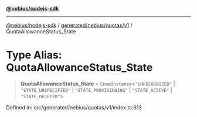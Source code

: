 [**@nebius/nodejs-sdk**](../../../../../README.md)

***

[@nebius/nodejs-sdk](../../../../../README.md) / [generated/nebius/quotas/v1](../README.md) / QuotaAllowanceStatus\_State

# Type Alias: QuotaAllowanceStatus\_State

> **QuotaAllowanceStatus\_State** = `EnumInstance`\<`"UNRECOGNIZED"` \| `"STATE_UNSPECIFIED"` \| `"STATE_PROVISIONING"` \| `"STATE_ACTIVE"` \| `"STATE_DELETED"`\>

Defined in: src/generated/nebius/quotas/v1/index.ts:613

